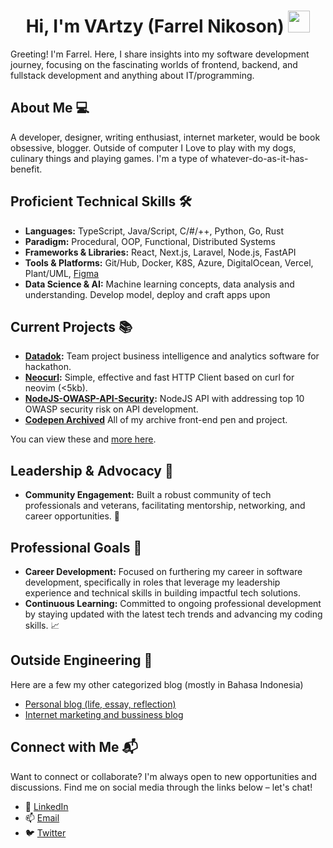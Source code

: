 <h1 align="center">Hi, I'm VArtzy (Farrel Nikoson)  <img src="https://media.giphy.com/media/hvRJCLFzcasrR4ia7z/giphy.gif" width="35"></h1> 

Greeting! I'm Farrel. Here, I share insights into my software development journey, focusing on the fascinating worlds of frontend, backend, and fullstack development and anything about IT/programming.

## About Me 💻
A developer, designer, writing enthusiast, internet marketer, would be book obsessive, blogger. Outside of computer I Love to play with my dogs, culinary things and playing games. I'm a type of whatever-do-as-it-has-benefit.

## Proficient Technical Skills 🛠️
- **Languages:** TypeScript, Java/Script, C/#/++, Python, Go, Rust
- **Paradigm:** Procedural, OOP, Functional, Distributed Systems
- **Frameworks & Libraries:** React, Next.js, Laravel, Node.js, FastAPI
- **Tools & Platforms:** Git/Hub, Docker, K8S, Azure, DigitalOcean, Vercel, Plant/UML, [Figma](https://www.figma.com/@farrelnikoson)
- **Data Science & AI:** Machine learning concepts, data analysis and understanding. Develop model, deploy and craft apps upon

## Current Projects 📚
- **[Datadok](https://github.com/VArtzy/Datadok):** Team project business intelligence and analytics software for hackathon.
- **[Neocurl](https://github.com/vartzy/neocurl):** Simple, effective and fast HTTP Client based on curl for neovim (<5kb).
- **[NodeJS-OWASP-API-Security](https://github.com/vartzy/NodeJS-OWASP-API-Security):** NodeJS API with addressing top 10 OWASP security risk on API development.
- **[Codepen Archived](https://codepen.io/vartzy)** All of my archive front-end pen and project.

You can view these and [more here](https://github.com/VArtzy?tab=repositories).

## Leadership & Advocacy 🌟
- **Community Engagement:** Built a robust community of tech professionals and veterans, facilitating mentorship, networking, and career opportunities. 🤝

## Professional Goals 🚀
- **Career Development:** Focused on furthering my career in software development, specifically in roles that leverage my leadership experience and technical skills in building impactful tech solutions.
- **Continuous Learning:** Committed to ongoing professional development by staying updated with the latest tech trends and advancing my coding skills. 📈

## Outside Engineering 👨

Here are a few my other categorized blog (mostly in Bahasa Indonesia)

- [Personal blog (life, essay, reflection)](https://medium.com/@farrelnikoson)
- [Internet marketing and bussiness blog](https://vartz.vercel.app/blog)

## Connect with Me 📬

Want to connect or collaborate? I'm always open to new opportunities and discussions. Find me on social media through the links below – let's chat!

- 🔗 [LinkedIn](https://linkedin.com/in/farrelnikoson)
- 📫 [Email](mailto:farrelnikoson@gmail.com)
- 🐦 [Twitter](https://twitter.com/farrelnikoson) 
